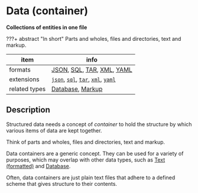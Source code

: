 

# Data (container)

**Collections of entities in one file**

???+ abstract "In short"
    Parts and wholes, files and directories, text and markup.

item | info
--- | ---
formats | [JSON](../fileFormats/json.md), [SQL](../fileFormats/sql.md), [TAR](../fileFormats/tar.md), [XML](../fileFormats/xml.md), [YAML](../fileFormats/yaml.md)
extensions | [`json`](../extensions/json.md), [`sql`](../extensions/sql.md), [`tar`](../extensions/tar.md), [`xml`](../extensions/xml.md), [`yaml`](../extensions/yaml.md)
related types | [Database](../dataTypes/database.md), [Markup](../dataTypes/markup.md)

## Description

Structured data needs a concept of *container* to hold the structure
by which various items of data are kept together.

Think of parts and wholes, files and directories, text and markup.

Data containers are a generic concept. They can be used for a variety
of purposes, which may overlap with other data types, such as [Text (formatted)](../dataTypes/textFormatted.md)
and [Database](../dataTypes/database.md).

Often, data containers are just plain text files that adhere to a defined
scheme that gives structure to their contents.



